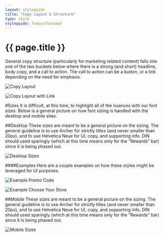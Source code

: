 ```yaml
---
layout: styleguide
title: "Copy Layout & Structure"
type: style
styleguide: famousfootwear
---
```


# {{ page.title }}
General copy structure (particularly for marketing related content) falls into one of the two buckets below where there is a strong (and short) headline, body copy, and a call to action. The call to action can be a button, or a link depending on the need for emphasis.

![Copy Layout](../../../assets/famousfootwear/images/style-copylayout-01.png "Copy Layout")

![Copy Layout with Link](../../../assets/famousfootwear/images/style-copylayout-02.png "Copy Layout with Link")


#Sizes
It is difficult, at this time, to highlight all of the nuances with our font sizes. Below is a general picture on how font sizing is handled with the desktop and mobile sites.


##Desktop
These sizes are meant to be a general picture on the sizing. The general guideline is to use Archer for strictly titles (and never smaller than 20px), and to use Helvetica Neue for UI, copy, and supporting info. DIN should used sparingly (which at this time means only for the “Rewards” bar) since it is being phased out.

![Desktop Sizes](../../../assets/famousfootwear/images/style-copylayout-sizes-desktop.png "Desktop Sizes")

####Examples
Here are a couple examples on how these styles might be leveraged for UI purposes.

![Example Promo Code](../../../assets/famousfootwear/images/style-copylayout-promo-code.png "Example Promo Code")

![Example Choose Your Store](../../../assets/famousfootwear/images/style-copylayout-dropdown-choose-store.png "Example Choose Your Store")


##Mobile
These sizes are meant to be a general picture on the sizing. The general guideline is to use Archer for strictly titles (and never smaller than 20px), and to use Helvetica Neue for UI, copy, and supporting info. DIN should used sparingly (which at this time means only for the “Rewards” bar) since it is being phased out.

![Mobile Sizes](../../../assets/famousfootwear/images/style-copylayout-sizes-mobile.png "Mobile Sizes")



